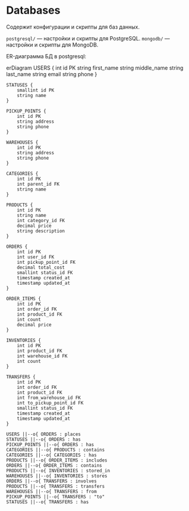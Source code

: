 # Databases

Содержит конфигурации и скрипты для баз данных.

`postgresql/` — настройки и скрипты для PostgreSQL.
`mongodb/` — настройки и скрипты для MongoDB.

ER-диаграмма БД в postgresql:

erDiagram
    USERS {
        int id PK
        string first_name
        string middle_name
        string last_name
        string email
        string phone
    }

    STATUSES {
        smallint id PK
        string name
    }

    PICKUP_POINTS {
        int id PK
        string address
        string phone
    }

    WAREHOUSES {
        int id PK
        string address
        string phone
    }

    CATEGORIES {
        int id PK
        int parent_id FK
        string name
    }

    PRODUCTS {
        int id PK
        string name
        int category_id FK
        decimal price
        string description
    }

    ORDERS {
        int id PK
        int user_id FK
        int pickup_point_id FK
        decimal total_cost
        smallint status_id FK
        timestamp created_at
        timestamp updated_at
    }

    ORDER_ITEMS {
        int id PK
        int order_id FK
        int product_id FK
        int count
        decimal price
    }

    INVENTORIES {
        int id PK
        int product_id FK
        int warehouse_id FK
        int count
    }

    TRANSFERS {
        int id PK
        int order_id FK
        int product_id FK
        int from_warehouse_id FK
        int to_pickup_point_id FK
        smallint status_id FK
        timestamp created_at
        timestamp updated_at
    }

    USERS ||--o{ ORDERS : places
    STATUSES ||--o{ ORDERS : has
    PICKUP_POINTS ||--o{ ORDERS : has
    CATEGORIES ||--o{ PRODUCTS : contains
    CATEGORIES ||--o{ CATEGORIES : has
    PRODUCTS ||--o{ ORDER_ITEMS : includes
    ORDERS ||--o{ ORDER_ITEMS : contains
    PRODUCTS ||--o{ INVENTORIES : stored_in
    WAREHOUSES ||--o{ INVENTORIES : stores
    ORDERS ||--o{ TRANSFERS : involves
    PRODUCTS ||--o{ TRANSFERS : transfers
    WAREHOUSES ||--o{ TRANSFERS : from
    PICKUP_POINTS ||--o{ TRANSFERS : "to"
    STATUSES ||--o{ TRANSFERS : has
